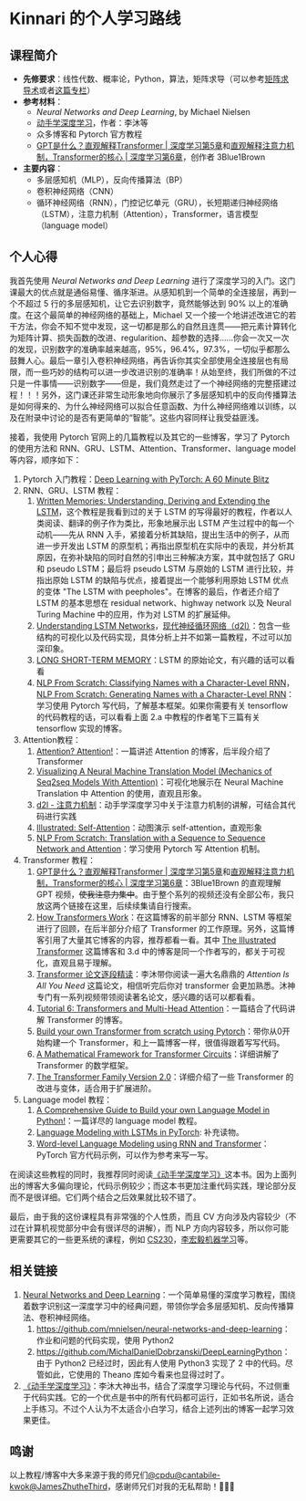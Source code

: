 # Kinnari 的个人学习路线

## 课程简介

- **先修要求**：线性代数、概率论，Python，算法，矩阵求导（可以参考[矩阵求导术](https://zhuanlan.zhihu.com/p/24709748)或者[这篇专栏](https://zhuanlan.zhihu.com/p/273729929)）
- **参考材料**：
    - *Neural Networks and Deep Learning*, by Michael Nielsen
    - [动手学深度学习](https://zh-v2.d2l.ai/)，作者：李沐等
    - 众多博客和 Pytorch 官方教程
    - [GPT是什么？直观解释Transformer | 深度学习第5章](https://www.bilibili.com/video/BV13z421U7cs?vd_source=c9e11661823ca4062db1ef99f7e0eee1)和[直观解释注意力机制，Transformer的核心 | 深度学习第6章](https://www.bilibili.com/video/BV1TZ421j7Ke?vd_source=c9e11661823ca4062db1ef99f7e0eee1)，创作者 3Blue1Brown
- **主要内容**：
    - 多层感知机（MLP），反向传播算法（BP）
    - 卷积神经网络（CNN）
    - 循环神经网络（RNN），门控记忆单元（GRU），长短期递归神经网络（LSTM），注意力机制（Attention），Transformer，语言模型（language model）

## 个人心得

我首先使用 *Neural Networks and Deep Learning* 进行了深度学习的入门。这门课最大的优点就是通俗易懂、循序渐进。从感知机到一个简单的全连接层，再到一个不超过 5 行的多层感知机，让它去识别数字，竟然能够达到 90% 以上的准确度。在这个最简单的神经网络的基础上，Michael 又一个接一个地讲述改进它的若干方法，你会不知不觉中发现，这一切都是那么的自然且连贯——把元素计算转化为矩阵计算、损失函数的改进、regularition、超参数的选择……你会一次又一次的发现，识别数字的准确率越来越高，95%，96.4%，97.3%，一切似乎都那么鼓舞人心。最后一章引入卷积神经网络，再告诉你其实全部使用全连接层也有局限，而一些巧妙的结构可以进一步改进识别的准确率！从始至终，我们所做的不过只是一件事情——识别数字——但是，我们竟然走过了一个神经网络的完整搭建过程！！！另外，这门课还非常生动形象地向你展示了多层感知机中的反向传播算法是如何得来的、为什么神经网络可以拟合任意函数、为什么神经网络难以训练，以及在附录中讨论的是否有更简单的“智能”。这些内容同样让我受益匪浅。

接着，我使用 Pytorch 官网上的几篇教程以及其它的一些博客，学习了 Pytorch 的使用方法和 RNN、GRU、LSTM、Attention、Transformer、language model 等内容，顺序如下：

1. Pytorch 入门教程：[Deep Learning with PyTorch: A 60 Minute Blitz](https://pytorch.org/tutorials/beginner/deep_learning_60min_blitz.html)
2. RNN、GRU、LSTM 教程：
    1. [Written Memories: Understanding, Deriving and Extending the LSTM](https://r2rt.com/written-memories-understanding-deriving-and-extending-the-lstm.html)，这个教程是我看到过的关于 LSTM 的写得最好的教程，作者以人类阅读、翻译的例子作为类比，形象地展示出 LSTM 产生过程中的每一个动机——先从 RNN 入手，紧接着分析其缺陷，提出生活中的例子，从而进一步开发出 LSTM 的原型机；再指出原型机在实际中的表现，并分析其原因，在弥补缺陷的同时自然的引申出三种解决方案，其中就包括了 GRU 和 pseudo LSTM；最后将 pseudo LSTM 与原始的 LSTM 进行比较，并指出原始 LSTM 的缺陷与优点，接着提出一个能够利用原始 LSTM 优点的变体 "The LSTM with peepholes"。在博客的最后，作者还介绍了 LSTM 的基本思想在 residual network、highway network 以及 Neural Turing Machine 中的应用，作为对 LSTM 的扩展延伸。
    2. [Understanding LSTM Networks](https://colah.github.io/posts/2015-08-Understanding-LSTMs/)，[现代神经循环网络（d2l）](https://zh-v2.d2l.ai/chapter_recurrent-modern/index.html)：包含一些结构的可视化以及代码实现，具体分析上并不如第一篇教程，不过可以加深印象。
    3. [LONG SHORT-TERM MEMORY](https://www.bioinf.jku.at/publications/older/2604.pdf)：LSTM 的原始论文，有兴趣的话可以看看
    4. [NLP From Scratch: Classifying Names with a Character-Level RNN](https://pytorch.org/tutorials/intermediate/char_rnn_classification_tutorial.html)，[NLP From Scratch: Generating Names with a Character-Level RNN](https://pytorch.org/tutorials/intermediate/char_rnn_generation_tutorial.html)：学习使用 Pytorch 写代码，了解基本框架。如果你需要有关 tensorflow 的代码教程的话，可以看看上面 2.a 中教程的作者笔下三篇有关 tensorflow 实现的博客。
3. Attention教程：
    1. [Attention? Attention!](https://lilianweng.github.io/posts/2018-06-24-attention/)：一篇讲述 Attention 的博客，后半段介绍了 Transformer
    2. [Visualizing A Neural Machine Translation Model (Mechanics of Seq2seq Models With Attention)](https://jalammar.github.io/visualizing-neural-machine-translation-mechanics-of-seq2seq-models-with-attention/)：可视化地展示在 Neural Machine Translation 中 Attention 的使用，直观且形象。
    3. [d2l - 注意力机制](https://zh-v2.d2l.ai/chapter_attention-mechanisms/index.html)：动手学深度学习中关于注意力机制的讲解，可结合其代码进行实践
    4. [Illustrated: Self-Attention](https://colab.research.google.com/drive/1rPk3ohrmVclqhH7uQ7qys4oznDdAhpzF)：动图演示 self-attention，直观形象
    5. [NLP From Scratch: Translation with a Sequence to Sequence Network and Attention](https://pytorch.org/tutorials/intermediate/seq2seq_translation_tutorial.html)：学习使用 Pytorch 写 Attention 机制。
4. Transformer 教程：
    1. [GPT是什么？直观解释Transformer | 深度学习第5章](https://www.bilibili.com/video/BV13z421U7cs?vd_source=c9e11661823ca4062db1ef99f7e0eee1)和[直观解释注意力机制，Transformer的核心 | 深度学习第6章](https://www.bilibili.com/video/BV1TZ421j7Ke?vd_source=c9e11661823ca4062db1ef99f7e0eee1)：3Blue1Brown 的直观理解 GPT 视频，<del>使我注意力集中</del>。由于整个系列的视频还没有全部公布，我只放这两个链接在这里，后续续集请自行搜索。
    2. [How Transformers Work](https://towardsdatascience.com/transformers-141e32e69591)：在这篇博客的前半部分 RNN、LSTM 等框架进行了回顾，在后半部分介绍了 Transformer 的工作原理。另外，这篇博客引用了大量其它博客的内容，推荐都看一看。其中 [The Illustrated Transformer](https://jalammar.github.io/illustrated-transformer/) 这篇博客和 3.d 中的博客是同一个作者写的，都关于可视化，直观且易于理解。
    3. [Transformer 论文逐段精读](https://www.bilibili.com/video/BV1pu411o7BE?vd_source=c9e11661823ca4062db1ef99f7e0eee1)：李沐带你阅读一遍大名鼎鼎的 *Attention Is All You Need* 这篇论文，相信听完后你对 transformer 会更加熟悉。沐神专门有一系列视频带领阅读著名论文，感兴趣的话可以都看看。
    4. [Tutorial 6: Transformers and Multi-Head Attention](https://uvadlc-notebooks.readthedocs.io/en/latest/tutorial_notebooks/tutorial6/Transformers_and_MHAttention.html)：一篇结合了代码讲解 Transformer 的博客。
    5. [Build your own Transformer from scratch using Pytorch](https://towardsdatascience.com/build-your-own-transformer-from-scratch-using-pytorch-84c850470dcb)：带你从0开始构建一个 Transformer，和上一篇博客一样，很值得跟着写写代码。
    6. [A Mathematical Framework for Transformer Circuits](https://transformer-circuits.pub/2021/framework/index.html)：详细讲解了 Transformer 的数学框架。
    7. [The Transformer Family Version 2.0](https://lilianweng.github.io/posts/2023-01-27-the-transformer-family-v2/)：详细介绍了一些 Transformer 的改进与变体，适合用于扩展进阶。
5. Language model 教程：
    1. [A Comprehensive Guide to Build your own Language Model in Python!](https://medium.com/analytics-vidhya/a-comprehensive-guide-to-build-your-own-language-model-in-python-5141b3917d6d)：一篇详尽的 language model 教程。
    2. [Language Modeling with LSTMs in PyTorch](https://towardsdatascience.com/language-modeling-with-lstms-in-pytorch-381a26badcbf): 补充读物。
    3. [Word-level Language Modeling using RNN and Transformer](https://github.com/pytorch/examples/tree/main/word_language_model)：PyTorch 官方代码示例，可以作为参考来写一写。

在阅读这些教程的同时，我推荐同时阅读[《动手学深度学习》](./dive-into-deep-learning.md)这本书。因为上面列出的博客大多偏向理论，代码示例较少；而这本书更加注重代码实践，理论部分反而不是很详细。它们两个结合之后效果就比较不错了。

最后，由于我的这份课程具有非常强的个人性质，而且 CV 方向涉及内容较少（不过在计算机视觉部分中会有很详尽的讲解），而 NLP 方向内容较多，所以你可能更需要其它的一些更系统的课程，例如 [CS230](./CS230.md)，[李宏毅机器学习](./李宏毅机器学习.md)等。

## 相关链接

1. [Neural Networks and Deep Learning](http://neuralnetworksanddeeplearning.com/)：一个简单易懂的深度学习教程，围绕着数字识别这一深度学习中的经典问题，带领你学会多层感知机、反向传播算法、卷积神经网络。
    1. <https://github.com/mnielsen/neural-networks-and-deep-learning>：作业和问题的代码实现，使用 Python2
    2. <https://github.com/MichalDanielDobrzanski/DeepLearningPython>：由于 Python2 已经过时，因此有人使用 Python3 实现了 2 中的代码。尽管如此，它使用的 Theano 库如今看来也显得过时了。
2. [《动手学深度学习》](./dive-into-deep-learning.md)：李沐大神出书，结合了深度学习理论与代码，不过侧重于代码实践。它的一个优点是书中的所有代码都可运行，正如书名所说，适合上手练习。不过个人认为不太适合小白学习，结合上述列出的博客一起学习效果更佳。

## 鸣谢

以上教程/博客中大多来源于我的师兄们[@cpdu](https://github.com/cpdu)[@cantabile-kwok](https://github.com/cantabile-kwok)[@JamesZhutheThird](https://github.com/JamesZhutheThird)，感谢师兄们对我的无私帮助！🙏🙏🙏
